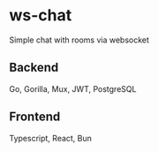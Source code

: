 # ws-chat

Simple chat with rooms via websocket

## Backend

Go, Gorilla, Mux, JWT, PostgreSQL

## Frontend

Typescript, React, Bun

